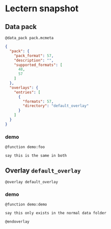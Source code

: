 # Lectern snapshot

## Data pack

`@data_pack pack.mcmeta`

```json
{
  "pack": {
    "pack_format": 57,
    "description": "",
    "supported_formats": [
      48,
      57
    ]
  },
  "overlays": {
    "entries": [
      {
        "formats": 57,
        "directory": "default_overlay"
      }
    ]
  }
}
```

### demo

`@function demo:foo`

```mcfunction
say this is the same in both
```

## Overlay `default_overlay`

`@overlay default_overlay`

### demo

`@function demo:demo`

```mcfunction
say this only exists in the normal data folder
```

`@endoverlay`
